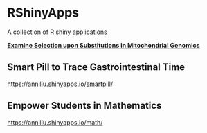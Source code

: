 # RShinyApps
A collection of R shiny applications

**[Examine Selection upon Substitutions in Mitochondrial Genomics](https://anniliu.shinyapps.io/SelectMito/)**


## Smart Pill to Trace Gastrointestinal Time
https://anniliu.shinyapps.io/smartpill/

## Empower Students in Mathematics
https://anniliu.shinyapps.io/math/
